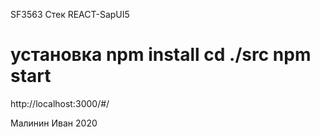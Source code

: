 SF3563 Стек  REACT-SapUI5

установка
npm install
cd ./src
npm start
==========
http://localhost:3000/#/


Малинин Иван 2020